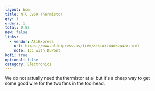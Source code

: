 ```yaml
---
layout: bom
title: NTC 3950 Thermistor
qty: 1
orders: 1
total: 0.82
new: false
links:
  - vendor: AliExpress
    url: https://www.aliexpress.us/item/2251832640624478.html
    note: 1pc with DuPont
kofi: true
optional: false
category: Electronics
---
```


We do not actually need the thermistor at all but it's a cheap way to get some good wire for the two fans in the tool
head.